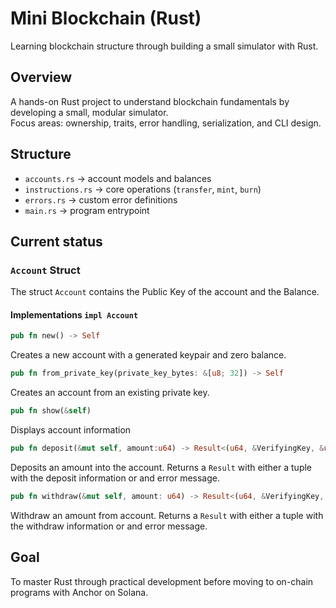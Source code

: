# Mini Blockchain (Rust)

Learning blockchain structure through building a small simulator with Rust.

## Overview
A hands-on Rust project to understand blockchain fundamentals by developing a small, modular simulator.  
Focus areas: ownership, traits, error handling, serialization, and CLI design.

## Structure
- `accounts.rs` → account models and balances  
- `instructions.rs` → core operations (`transfer`, `mint`, `burn`)  
- `errors.rs` → custom error definitions  
- `main.rs` → program entrypoint

## Current status

### `Account` Struct

The struct `Account` contains the Public Key of the account and the Balance.

#### Implementations `impl Account`

```rust
pub fn new() -> Self
```
Creates a new account with a generated keypair and zero balance.

```rust
pub fn from_private_key(private_key_bytes: &[u8; 32]) -> Self
```
Creates an account from an existing private key.

```rust
pub fn show(&self)
```
Displays account information

```rust
pub fn deposit(&mut self, amount:u64) -> Result<(u64, &VerifyingKey, &u64), &'static str>
```
Deposits an amount into the account. Returns a `Result` with either a tuple with the deposit information or and error message.

```rust
pub fn withdraw(&mut self, amount: u64) -> Result<(u64, &VerifyingKey, &u64), &'static str>
```
Withdraw an amount from account. Returns a `Result` with either a tuple with the withdraw information or and error message.

## Goal
To master Rust through practical development before moving to on-chain programs with Anchor on Solana.